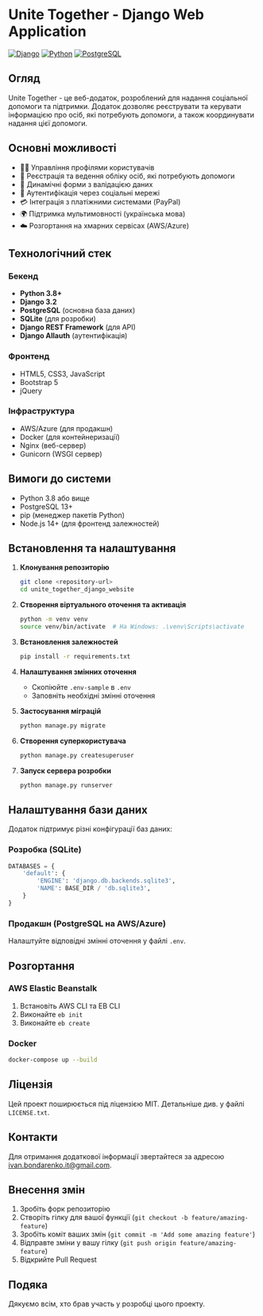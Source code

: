 # Unite Together - Django Web Application

[![Django](https://img.shields.io/badge/Django-3.2-092E20?logo=django)](https://www.djangoproject.com/)
[![Python](https://img.shields.io/badge/Python-3.8+-3776AB?logo=python)](https://www.python.org/)
[![PostgreSQL](https://img.shields.io/badge/PostgreSQL-13+-4169E1?logo=postgresql)](https://www.postgresql.org/)

## Огляд

Unite Together - це веб-додаток, розроблений для надання соціальної допомоги та підтримки. Додаток дозволяє реєструвати та керувати інформацією про осіб, які потребують допомоги, а також координувати надання цієї допомоги.

## Основні можливості

- 🧑‍💼 Управління профілями користувачів
- 👥 Реєстрація та ведення обліку осіб, які потребують допомоги
- 📝 Динамічні форми з валідацією даних
- 🔐 Аутентифікація через соціальні мережі
- 💳 Інтеграція з платіжними системами (PayPal)
- 🌍 Підтримка мультимовності (українська мова)
- ☁️ Розгортання на хмарних сервісах (AWS/Azure)

## Технологічний стек

### Бекенд
- **Python 3.8+**
- **Django 3.2**
- **PostgreSQL** (основна база даних)
- **SQLite** (для розробки)
- **Django REST Framework** (для API)
- **Django Allauth** (аутентифікація)

### Фронтенд
- HTML5, CSS3, JavaScript
- Bootstrap 5
- jQuery

### Інфраструктура
- AWS/Azure (для продакшн)
- Docker (для контейнеризації)
- Nginx (веб-сервер)
- Gunicorn (WSGI сервер)

## Вимоги до системи

- Python 3.8 або вище
- PostgreSQL 13+
- pip (менеджер пакетів Python)
- Node.js 14+ (для фронтенд залежностей)

## Встановлення та налаштування

1. **Клонування репозиторію**
   ```bash
   git clone <repository-url>
   cd unite_together_django_website
   ```

2. **Створення віртуального оточення та активація**
   ```bash
   python -m venv venv
   source venv/bin/activate  # На Windows: .\venv\Scripts\activate
   ```

3. **Встановлення залежностей**
   ```bash
   pip install -r requirements.txt
   ```

4. **Налаштування змінних оточення**
   - Скопіюйте `.env-sample` в `.env`
   - Заповніть необхідні змінні оточення

5. **Застосування міграцій**
   ```bash
   python manage.py migrate
   ```

6. **Створення суперкористувача**
   ```bash
   python manage.py createsuperuser
   ```

7. **Запуск сервера розробки**
   ```bash
   python manage.py runserver
   ```

## Налаштування бази даних

Додаток підтримує різні конфігурації баз даних:

### Розробка (SQLite)
```python
DATABASES = {
    'default': {
        'ENGINE': 'django.db.backends.sqlite3',
        'NAME': BASE_DIR / 'db.sqlite3',
    }
}
```

### Продакшн (PostgreSQL на AWS/Azure)
Налаштуйте відповідні змінні оточення у файлі `.env`.

## Розгортання

### AWS Elastic Beanstalk
1. Встановіть AWS CLI та EB CLI
2. Виконайте `eb init`
3. Виконайте `eb create`

### Docker
```bash
docker-compose up --build
```

## Ліцензія

Цей проект поширюється під ліцензією MIT. Детальніше див. у файлі `LICENSE.txt`.

## Контакти

Для отримання додаткової інформації звертайтеся за адресою ivan.bondarenko.it@gmail.com.

## Внесення змін

1. Зробіть форк репозиторію
2. Створіть гілку для вашої функції (`git checkout -b feature/amazing-feature`)
3. Зробіть коміт ваших змін (`git commit -m 'Add some amazing feature'`)
4. Відправте зміни у вашу гілку (`git push origin feature/amazing-feature`)
5. Відкрийте Pull Request

## Подяка

Дякуємо всім, хто брав участь у розробці цього проекту.